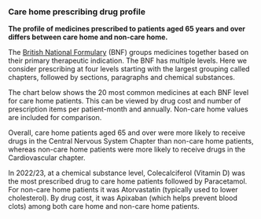### Care home prescribing drug profile

__The profile of medicines prescribed to patients aged 65 years and over differs between care home and non-care home.__

The [British National Formulary](https://bnf.nice.org.uk/) (BNF) groups medicines together based on their primary therapeutic indication. The BNF has multiple levels. Here we consider prescribing at four levels starting with the largest grouping called chapters, followed by sections, paragraphs and chemical substances.

The chart below shows the 20 most common medicines at each BNF level for care home patients. This can be viewed  by drug cost and number of prescription items per patient-month and annually. Non-care home values are included for comparison.

Overall, care home patients aged 65 and over were more likely to receive drugs in the Central Nervous System Chapter than non-care home patients, whereas non-care home patients were more likely to receive drugs in the Cardiovascular chapter.  

In 2022/23, at a chemical substance level, Colecalciferol (Vitamin D) was the most prescribed drug to care home patients followed by Paracetamol. For non-care home patients it was Atorvastatin (typically used to lower cholesterol). By drug cost, it was Apixaban (which helps prevent blood clots) among both care home and non-care home patients.
